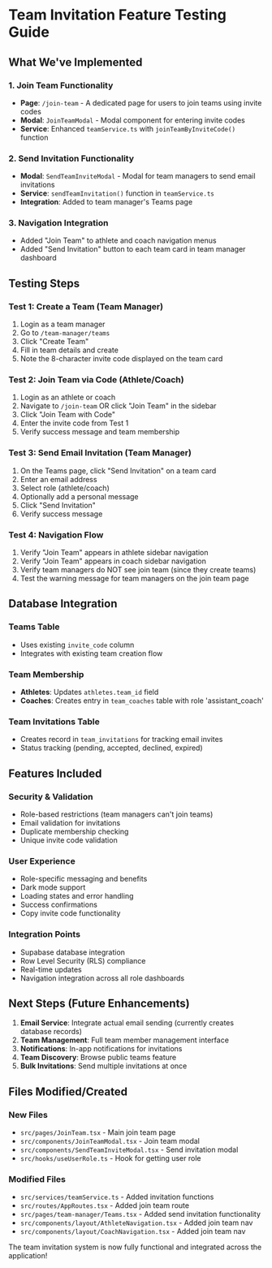 # Team Invitation Feature Testing Guide

## What We've Implemented

### 1. Join Team Functionality
- **Page**: `/join-team` - A dedicated page for users to join teams using invite codes
- **Modal**: `JoinTeamModal` - Modal component for entering invite codes
- **Service**: Enhanced `teamService.ts` with `joinTeamByInviteCode()` function

### 2. Send Invitation Functionality  
- **Modal**: `SendTeamInviteModal` - Modal for team managers to send email invitations
- **Service**: `sendTeamInvitation()` function in `teamService.ts`
- **Integration**: Added to team manager's Teams page

### 3. Navigation Integration
- Added "Join Team" to athlete and coach navigation menus
- Added "Send Invitation" button to each team card in team manager dashboard

## Testing Steps

### Test 1: Create a Team (Team Manager)
1. Login as a team manager
2. Go to `/team-manager/teams`
3. Click "Create Team" 
4. Fill in team details and create
5. Note the 8-character invite code displayed on the team card

### Test 2: Join Team via Code (Athlete/Coach)
1. Login as an athlete or coach
2. Navigate to `/join-team` OR click "Join Team" in the sidebar
3. Click "Join Team with Code" 
4. Enter the invite code from Test 1
5. Verify success message and team membership

### Test 3: Send Email Invitation (Team Manager)
1. On the Teams page, click "Send Invitation" on a team card
2. Enter an email address
3. Select role (athlete/coach)
4. Optionally add a personal message
5. Click "Send Invitation"
6. Verify success message

### Test 4: Navigation Flow
1. Verify "Join Team" appears in athlete sidebar navigation
2. Verify "Join Team" appears in coach sidebar navigation  
3. Verify team managers do NOT see join team (since they create teams)
4. Test the warning message for team managers on the join team page

## Database Integration

### Teams Table
- Uses existing `invite_code` column
- Integrates with existing team creation flow

### Team Membership
- **Athletes**: Updates `athletes.team_id` field
- **Coaches**: Creates entry in `team_coaches` table with role 'assistant_coach'

### Team Invitations Table
- Creates record in `team_invitations` for tracking email invites
- Status tracking (pending, accepted, declined, expired)

## Features Included

### Security & Validation
- Role-based restrictions (team managers can't join teams)
- Email validation for invitations
- Duplicate membership checking
- Unique invite code validation

### User Experience
- Role-specific messaging and benefits
- Dark mode support
- Loading states and error handling
- Success confirmations
- Copy invite code functionality

### Integration Points
- Supabase database integration
- Row Level Security (RLS) compliance
- Real-time updates
- Navigation integration across all role dashboards

## Next Steps (Future Enhancements)

1. **Email Service**: Integrate actual email sending (currently creates database records)
2. **Team Management**: Full team member management interface
3. **Notifications**: In-app notifications for invitations
4. **Team Discovery**: Browse public teams feature
5. **Bulk Invitations**: Send multiple invitations at once

## Files Modified/Created

### New Files
- `src/pages/JoinTeam.tsx` - Main join team page
- `src/components/JoinTeamModal.tsx` - Join team modal
- `src/components/SendTeamInviteModal.tsx` - Send invitation modal  
- `src/hooks/useUserRole.ts` - Hook for getting user role

### Modified Files
- `src/services/teamService.ts` - Added invitation functions
- `src/routes/AppRoutes.tsx` - Added join team route
- `src/pages/team-manager/Teams.tsx` - Added send invitation functionality
- `src/components/layout/AthleteNavigation.tsx` - Added join team nav
- `src/components/layout/CoachNavigation.tsx` - Added join team nav

The team invitation system is now fully functional and integrated across the application! 